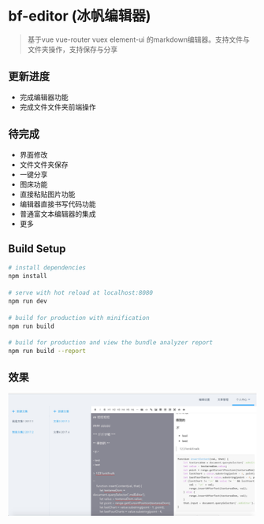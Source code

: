 # bf-editor (冰帆编辑器)

> 基于vue vue-router vuex element-ui 的markdown编辑器。支持文件与文件夹操作，支持保存与分享

## 更新进度

- 完成编辑器功能
- 完成文件文件夹前端操作

## 待完成

 - 界面修改
 - 文件文件夹保存
 - 一键分享
 - 图床功能
 - 直接粘贴图片功能
 - 编辑器直接书写代码功能
 - 普通富文本编辑器的集成
 - 更多

## Build Setup

``` bash
# install dependencies
npm install

# serve with hot reload at localhost:8080
npm run dev

# build for production with minification
npm run build

# build for production and view the bundle analyzer report
npm run build --report
```

## 效果
![](https://github.com/CleverFan/bf-editor/blob/master/show.png)
